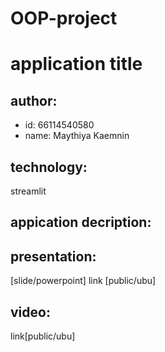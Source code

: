 # OOP-project

# application title

## author:

* id: 66114540580
* name: Maythiya Kaemnin

## technology: 
streamlit

## appication decription:

## presentation: 
[slide/powerpoint] link [public/ubu]

## video: 
link[public/ubu]
